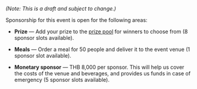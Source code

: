 _(Note: This is a draft and subject to change.)_

Sponsorship for this event is open for the following areas:

- **Prize** — Add your prize to the [prize pool](/wiki/PrizePoolSystem) for winners to choose from (8 sponsor slots available).

- **Meals** — Order a meal for 50 people and deliver it to the event venue (1 sponsor slot available).

- **Monetary sponsor** — THB 8,000 per sponsor. This will help us cover the costs of the venue and beverages, and provides us funds in case of emergency (5 sponsor slots available).